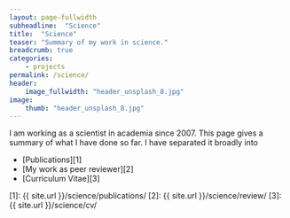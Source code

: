 ```yaml
---
layout: page-fullwidth
subheadline:  "Science"
title:  "Science"
teaser: "Summary of my work in science."
breadcrumb: true
categories:
    - projects
permalink: /science/
header:
    image_fullwidth: "header_unsplash_8.jpg"
image:
    thumb: "header_unsplash_8.jpg"
---
```



I am working as a scientist in academia since 2007. This page gives a summary of what I have done so far. I have separated it broadly into

 * [Publications][1]
 * [My work as peer reviewer][2]
 * [Curriculum Vitae][3]
 
 
 
 [1]: {{ site.url }}/science/publications/
 [2]: {{ site.url }}/science/review/
 [3]: {{ site.url }}/science/cv/